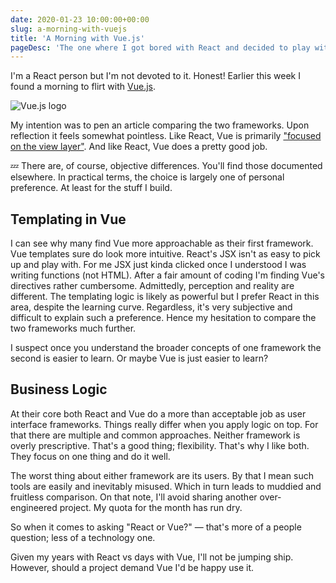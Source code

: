 ```yaml
---
date: 2020-01-23 10:00:00+00:00
slug: a-morning-with-vuejs
title: 'A Morning with Vue.js'
pageDesc: 'The one where I got bored with React and decided to play with Vue.'
---
```


I'm a React person but I'm not devoted to it. Honest! Earlier this week I found a morning to flirt with [Vue.js](https://vuejs.org/).

![Vue.js logo](/images/blog/2020/vuejs-logo.png)

My intention was to pen an article comparing the two frameworks. Upon reflection it feels somewhat pointless. Like React, Vue is primarily ["focused on the view layer"](https://vuejs.org/v2/guide/#What-is-Vue-js). And like React, Vue does a pretty good job.

💤 There are, of course, objective differences. You'll find those documented elsewhere. In practical terms, the choice is largely one of personal preference. At least for the stuff I build.

## Templating in Vue

I can see why many find Vue more approachable as their first framework. Vue templates sure do look more intuitive. React's JSX isn't as easy to pick up and play with. For me JSX just kinda clicked once I understood I was writing functions (not HTML). After a fair amount of coding I'm finding Vue's directives rather cumbersome. Admittedly, perception and reality are different. The templating logic is likely as powerful but I prefer React in this area, despite the learning curve. Regardless, it's very subjective and difficult to explain such a preference. Hence my hesitation to compare the two frameworks much further.

I suspect once you understand the broader concepts of one framework the second is easier to learn. Or maybe Vue is just easier to learn?

## Business Logic

At their core both React and Vue do a more than acceptable job as user interface frameworks. Things really differ when you apply logic on top. For that there are multiple and common approaches. Neither framework is overly prescriptive. That's a good thing; flexibility. That's why I like both. They focus on one thing and do it well.

The worst thing about either framework are its users. By that I mean such tools are easily and inevitably misused. Which in turn leads to muddied and fruitless comparison. On that note, I'll avoid sharing another over-engineered project. My quota for the month has run dry.

So when it comes to asking "React or Vue?" — that's more of a people question; less of a technology one.

Given my years with React vs days with Vue, I'll not be jumping ship. However, should a project demand Vue I'd be happy use it.

<style>
.b-post [src$="vuejs-logo.png"] {
  background: #fff;
  padding: 0 1.5rem;
  width: 300px;
}
</style>
